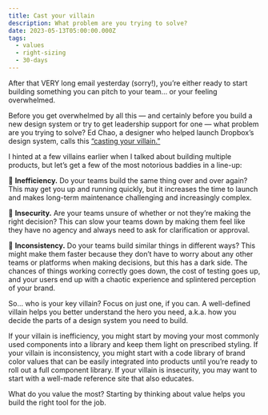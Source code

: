 ```yaml
---
title: Cast your villain
description: What problem are you trying to solve?
date: 2023-05-13T05:00:00.000Z
tags:
  - values
  - right-sizing
  - 30-days
---
```


After that VERY long email yesterday (sorry!), you’re either ready to start building something you can pitch to your team… or your feeling overwhelmed.

Before you get overwhelmed by all this — and certainly before you build a new design system or try to get leadership support for one — what problem are you trying to solve? Ed Chao, a designer who helped launch Dropbox’s design system, calls this [“casting your villain.”](https://www.youtube.com/watch?v=yOFau-6qUc8)

I hinted at a few villains earlier when I talked about building multiple products, but let’s get a few of the most notorious baddies in a line-up:

👿 **Inefficiency.** Do your teams build the same thing over and over again? This may get you up and running quickly, but it increases the time to launch and makes long-term maintenance challenging and increasingly complex.

👿 **Insecurity.** Are your teams unsure of whether or not they’re making the right decision? This can slow your teams down by making them feel like they have no agency and always need to ask for clarification or approval.

👿 **Inconsistency.** Do your teams build similar things in different ways? This might make them faster because they don’t have to worry about any other teams or platforms when making decisions, but this has a dark side. The chances of things working correctly goes down, the cost of testing goes up, and your users end up with a chaotic experience and splintered perception of your brand.

So... who is your key villain? Focus on just one, if you can. A well-defined villain helps you better understand the hero you need, a.k.a. how you decide the parts of a design system you need to build.

If your villain is inefficiency, you might start by moving your most commonly used components into a library and keep them light on prescribed styling. If your villain is inconsistency, you might start with a code library of brand color values that can be easily integrated into products until you’re ready to roll out a full component library. If your villain is insecurity, you may want to start with a well-made reference site that also educates.

What do you value the most? Starting by thinking about value helps you build the right tool for the job.
